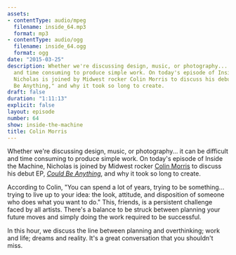 ```yaml
---
assets:
- contentType: audio/mpeg
  filename: inside_64.mp3
  format: mp3
- contentType: audio/ogg
  filename: inside_64.ogg
  format: ogg
date: "2015-03-25"
description: Whether we're discussing design, music, or photography... it can be difficult
  and time consuming to produce simple work. On today's episode of Inside the Machine,
  Nicholas is joined by Midwest rocker Colin Morris to discuss his debut EP, "Could
  Be Anything," and why it took so long to create.
draft: false
duration: "1:11:13"
explicit: false
layout: episode
number: 64
show: inside-the-machine
title: Colin Morris
---
```

Whether we're discussing design, music, or photography... it can be difficult and time consuming to produce simple work. On today's episode of Inside the Machine, Nicholas is joined by Midwest rocker [Colin Morris](http://colinmorris.net) to discuss his debut EP, *[Could Be Anything](http://colinmorris.bandcamp.com)*, and why it took so long to create.

According to Colin, "You can spend a lot of years, trying to be something... trying to live up to your idea: the look, attitude, and disposition of someone who does what you want to do." This, friends, is a persistent challenge faced by all artists. There's a balance to be struck between planning your future moves and simply doing the work required to be successful.

In this hour, we discuss the line between planning and overthinking; work and life; dreams and reality. It's a great conversation that you shouldn't miss.